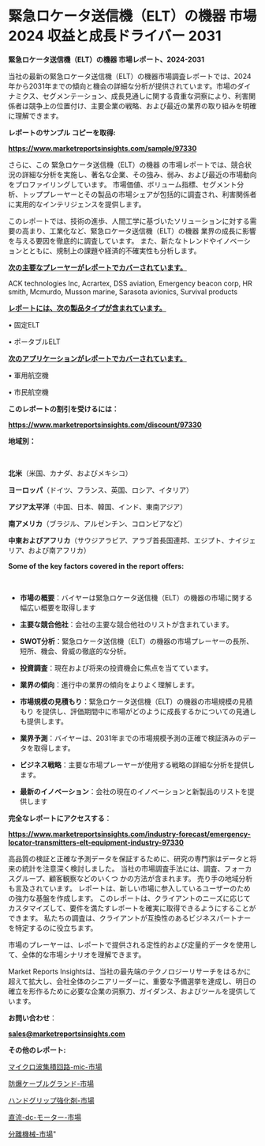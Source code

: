 # 緊急ロケータ送信機（ELT）の機器 市場 2024 収益と成長ドライバー 2031

<strong>緊急ロケータ送信機（ELT）の機器 市場レポート、2024-2031</strong>

当社の最新の緊急ロケータ送信機（ELT）の機器市場調査レポートでは、2024年から2031年までの傾向と機会の詳細な分析が提供されています。市場のダイナミクス、セグメンテーション、成長見通しに関する貴重な洞察により、利害関係者は競争上の位置付け、主要企業の戦略、および最近の業界の取り組みを明確に理解できます。



<strong>レポートのサンプル コピーを取得:</strong> <a href=https://www.marketreportsinsights.com/sample/97330>

<strong><u>https://www.marketreportsinsights.com/sample/97330</u></strong></a>

さらに、この 緊急ロケータ送信機（ELT）の機器 の市場レポートでは、競合状況の詳細な分析を実施し、著名な企業、その強み、弱み、および最近の市場動向をプロファイリングしています。 市場価値、ボリューム指標、セグメント分析、トッププレーヤーとその製品の市場シェアが包括的に調査され、利害関係者に実用的なインテリジェンスを提供します。

このレポートでは、技術の進歩、人間工学に基づいたソリューションに対する需要の高まり、工業化など、緊急ロケータ送信機（ELT）の機器 業界の成長に影響を与える要因を徹底的に調査しています。 また、新たなトレンドやイノベーションとともに、規制上の課題や経済的不確実性も分析します。



<strong><u>次の主要なプレーヤーがレポートでカバーされています。</u></strong>

ACK technologies Inc, Acrartex, DSS aviation, Emergency beacon corp, HR smith, Mcmurdo, Musson marine, Sarasota avionics, Survival products



<strong><u><b>レポートには、次の製品タイプが含まれています。</b></u></strong>

• 固定ELT

• ポータブルELT



<strong><u><b>次のアプリケーションがレポートでカバーされています。</b></u></strong>

• 軍用航空機

• 市民航空機



<strong><b>このレポートの割引を受けるには：</b></strong>

<a href=https://www.marketreportsinsights.com/discount/97330>

<strong><u>https://www.marketreportsinsights.com/discount/97330</u></strong></a>



<strong>地域別：</strong>

<strong> </strong>



<strong>北米</strong>（米国、カナダ、およびメキシコ）



<strong>ヨーロッパ</strong>（ドイツ、フランス、英国、ロシア、イタリア）



<strong>アジア太平洋</strong>（中国、日本、韓国、インド、東南アジア）



<strong>南アメリカ</strong>（ブラジル、アルゼンチン、コロンビアなど）



<strong>中東およびアフリカ</strong>（サウジアラビア、アラブ首長国連邦、エジプト、ナイジェリア、および南アフリカ）



<strong>Some of the key factors covered in the report offers:</strong>

<strong> </strong>
<ul>
  <li>

<strong>市場の概要</strong>：バイヤーは緊急ロケータ送信機（ELT）の機器の市場に関する幅広い概要を取得します</li>
  <li>

<strong>主要な競合他社</strong>：会社の主要な競合他社のリストが含まれています。</li>
  <li>

<strong>SWOT分析</strong>：緊急ロケータ送信機（ELT）の機器の市場プレーヤーの長所、短所、機会、脅威の徹底的な分析。</li>
  <li>

<strong>投資調査</strong>：現在および将来の投資機会に焦点を当てています。</li>
  <li>

<strong>業界の傾向</strong>：進行中の業界の傾向をよりよく理解します。</li>
  <li>

<strong>市場規模の見積もり</strong>：緊急ロケータ送信機（ELT）の機器の市場規模の見積もり を提供し、評価期間中に市場がどのように成長するかについての見通しも提供します。</li>
  <li>

<strong>業界予測</strong>：バイヤーは、2031年までの市場規模予測の正確で検証済みのデータを取得します。</li>
  <li>

<strong>ビジネス戦略</strong>：主要な市場プレーヤーが使用する戦略の詳細な分析を提供します。</li>
  <li>

<strong>最新のイノベーション</strong>：会社の現在のイノベーションと新製品のリストを提供します</li>
</ul>


<strong>完全なレポートにアクセスする</strong>：

<a href=https://www.marketreportsinsights.com/industry-forecast/emergency-locator-transmitters-elt-equipment-industry-97330>

<strong><u>https://www.marketreportsinsights.com/industry-forecast/emergency-locator-transmitters-elt-equipment-industry-97330</u></strong></a>

高品質の検証と正確な予測データを保証するために、研究の専門家はデータと将来の統計を注意深く検討しました。 当社の市場調査手法には、調査、フォーカスグループ、顧客観察などのいくつ かの方法が含まれます。 売り手の地域分析も言及されています。 レポートは、新しい市場に参入しているユーザーのための強力な基盤を作成します。 このレポートは、クライアントのニーズに応じてカスタマイズして、要件を満たすレポートを確実に取得できるようにすることができます。 私たちの調査は、クライアントが互換性のあるビジネスパートナーを特定するのに役立ちます。

市場のプレーヤーは、レポートで提供される定性的および定量的データを使用して、全体的な市場シナリオを理解できます。

Market Reports Insightsは、当社の最先端のテクノロジーリサーチをはるかに超えて拡大し、会社全体のシニアリーダーに、重要な予備選挙を達成し、明日の確立を形作るために必要な企業の洞察力、ガイダンス、およびツールを提供しています。



<strong><b>お問い合わせ</b></strong>：

<a href=mailto:sales@marketreportsinsights.com>

<strong><u>sales@marketreportsinsights.com</u></strong></a>



<strong>その他のレポート:</strong>

<a href=https://www.linkedin.com/pulse/マイクロ波集積回路-mic-市場-2023-新興市場-将来の動向と市場需要-yifjf/>マイクロ波集積回路-mic-市場</a>

<a href=https://www.linkedin.com/pulse/防爆ケーブルグランド-市場-2030-年までの需要に焦点を当てた-2023-bzv3f/>防爆ケーブルグランド-市場</a>

<a href=https://www.linkedin.com/pulse/ハンドグリップ強化剤-市場-2023-swot-分析と最新イノベーション-rg4of/>ハンドグリップ強化剤-市場</a>

<a href=https://www.linkedin.com/pulse/直流-dc-モーター-市場-2023-総合分析と事業成長戦略-2030-wniof/>直流-dc-モーター-市場</a>

<a href=https://www.linkedin.com/pulse/分離機械-市場-2030-年までの需要に焦点を当てた-2023-年調査レポート-o99bf/>分離機械-市場</a>"
